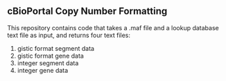 ## cBioPortal Copy Number Formatting
This repository contains code that takes a .maf file and a lookup database text file as input, and returns four text files:
1. gistic format segment data
2. gistic format gene data
3. integer segment data
4. integer gene data
